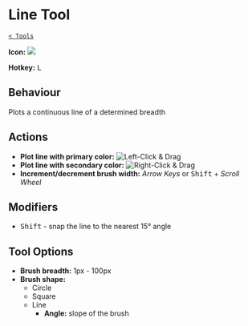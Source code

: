 # Line Tool

[`< Tools`](./tools.md)

**Icon:** ![](https://raw.githubusercontent.com/stipple-effect/stipple-effect/master/res/icons/line_tool.png)

**Hotkey:** <kbd>L</kbd>

## Behaviour

Plots a continuous line of a determined breadth

## Actions

* **Plot line with primary color:** ![Left-Click & Drag](./assets/ui/left-click-drag.gif "Left-Click & Drag")
* **Plot line with secondary color:** ![Right-Click & Drag](./assets/ui/right-click-drag.gif "Right-Click & Drag")
* **Increment/decrement brush width:** *Arrow Keys* or <kbd>Shift</kbd> + *Scroll Wheel*

## Modifiers

* <kbd>Shift</kbd> - snap the line to the nearest 15° angle

## Tool Options

* **Brush breadth:** 1px - 100px
* **Brush shape:**
  * Circle
  * Square
  * Line
    * **Angle:** slope of the brush
